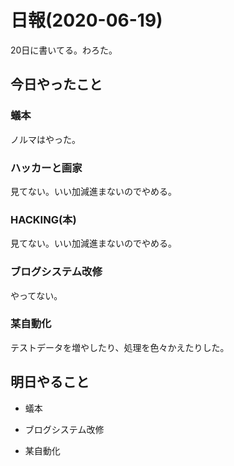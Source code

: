 # 日報(2020-06-19)

20日に書いてる。わろた。

## 今日やったこと

### 蟻本

ノルマはやった。

### ハッカーと画家

見てない。いい加減進まないのでやめる。

### HACKING(本)

見てない。いい加減進まないのでやめる。

### ブログシステム改修

やってない。

### 某自動化

テストデータを増やしたり、処理を色々かえたりした。

## 明日やること

* 蟻本

* ブログシステム改修

* 某自動化
